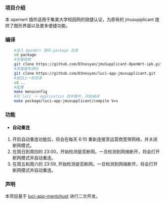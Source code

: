 ### 项目介绍
本 openwrt 插件适用于集美大学校园网的锐捷认证，为原有的 jmusupplicant 提供了图形界面以及更多便捷功能。

### 编译
```bash
    #进入 OpenWrt 源码 package 目录
    cd package
    #克隆依赖
    git clone https://github.com/D3nesyan/jmuSupplicant-OpenWrt-ipk.git jmusupplicant
    #克隆插件源码
    git clone https://github.com/D3nesyan/luci-app-jmusupplicant.git
    #返回上一层目录
    cd ..
    #配置
    make menuconfig
    #在 luci -> application 选中插件，开始编译
    make package/luci-app-jmusupplicant/compile V=s
```

### 功能
- #### 自动重连
1. 开启自动重连功能后，将会在每天 6:10 重新连接至运营商宽带网络，并关闭断网模式。
2. 在周日到周四的 23:00，开始检测是否断网。一旦检测到网络断开，将会打开断网模式并自动重连。
3. 在周五和周六的 23:59, 开始检测是否断网。一旦检测到网络断开，将会打开断网模式并自动重连。

### 声明
本项目基于 [luci-app-mentohust](https://github.com/immortalwrt/luci/commits/master/applications/luci-app-mentohust) 进行二次开发。
